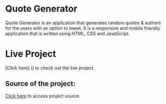 # Quote Generator

Quote Generator is an application that generates random quotes & authors for the users with an option to tweet. 
It is a responsive and mobile friendly application that is written using HTML, CSS and JavaScript.

# Live Project
[Click here] () to check out the live project.

## Source of the project:
[Click here](https://www.udemy.com/course/javascript-web-projects-to-build-your-portfolio-resume/) to access project source.

